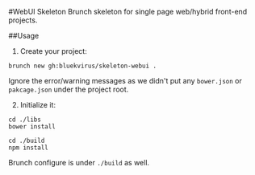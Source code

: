 #WebUI Skeleton
Brunch skeleton for single page web/hybrid front-end projects.

##Usage
1. Create your project:
```
brunch new gh:bluekvirus/skeleton-webui .
```
Ignore the error/warning messages as we didn't put any `bower.json` or `pakcage.json` under the project root.

2. Initialize it:
```
cd ./libs
bower install

cd ./build
npm install
```
Brunch configure is under `./build` as well.

